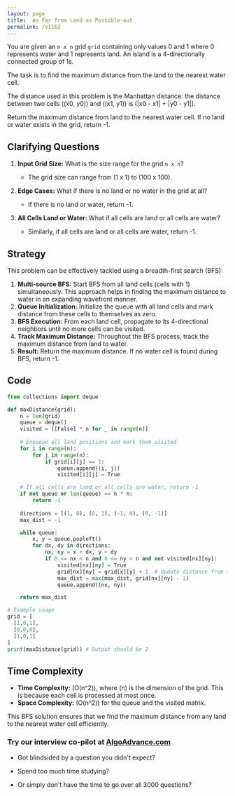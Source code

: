 ```yaml
---
layout: page
title:  As Far from Land as Possible-out
permalink: /s1162
---
```


You are given an `n x n` grid `grid` containing only values 0 and 1 where 0 represents water and 1 represents land. An island is a 4-directionally connected group of 1s.

The task is to find the maximum distance from the land to the nearest water cell.

The distance used in this problem is the Manhattan distance: the distance between two cells \((x0, y0)\) and \((x1, y1)\) is \(|x0 - x1| + |y0 - y1|\).

Return the maximum distance from land to the nearest water cell. If no land or water exists in the grid, return -1.

## Clarifying Questions

1. **Input Grid Size:** What is the size range for the grid `n x n`?
   - The grid size can range from \(1 x 1\) to \(100 x 100\).

2. **Edge Cases:** What if there is no land or no water in the grid at all?
   - If there is no land or water, return -1.

3. **All Cells Land or Water:** What if all cells are land or all cells are water?
   - Similarly, if all cells are land or all cells are water, return -1.

## Strategy

This problem can be effectively tackled using a breadth-first search (BFS):

1. **Multi-source BFS:** Start BFS from all land cells (cells with 1) simultaneously. This approach helps in finding the maximum distance to water in an expanding wavefront manner.
2. **Queue Initialization:** Initialize the queue with all land cells and mark distance from these cells to themselves as zero.
3. **BFS Execution:** From each land cell, propagate to its 4-directional neighbors until no more cells can be visited.
4. **Track Maximum Distance:** Throughout the BFS process, track the maximum distance from land to water.
5. **Result:** Return the maximum distance. If no water cell is found during BFS, return -1.

## Code

```python
from collections import deque

def maxDistance(grid):
    n = len(grid)
    queue = deque()
    visited = [[False] * n for _ in range(n)]
    
    # Enqueue all land positions and mark them visited
    for i in range(n):
        for j in range(n):
            if grid[i][j] == 1:
                queue.append((i, j))
                visited[i][j] = True

    # If all cells are land or all cells are water, return -1
    if not queue or len(queue) == n * n:
        return -1
    
    directions = [(1, 0), (0, 1), (-1, 0), (0, -1)]
    max_dist = -1

    while queue:
        x, y = queue.popleft()
        for dx, dy in directions:
            nx, ny = x + dx, y + dy
            if 0 <= nx < n and 0 <= ny < n and not visited[nx][ny]:
                visited[nx][ny] = True
                grid[nx][ny] = grid[x][y] + 1  # Update distance from the nearest land
                max_dist = max(max_dist, grid[nx][ny] - 1)
                queue.append((nx, ny))

    return max_dist

# Example usage
grid = [
  [1,0,1],
  [0,0,0],
  [1,0,1]
]
print(maxDistance(grid)) # Output should be 2
```

## Time Complexity

- **Time Complexity:** \(O(n^2)\), where \(n\) is the dimension of the grid. This is because each cell is processed at most once.
- **Space Complexity:** \(O(n^2)\) for the queue and the visited matrix.

This BFS solution ensures that we find the maximum distance from any land to the nearest water cell efficiently.


### Try our interview co-pilot at [AlgoAdvance.com](https://algoAdvance.com)

- Got blindsided by a question you didn't expect?

- Spend too much time studying?

- Or simply don't have the time to go over all 3000 questions?

